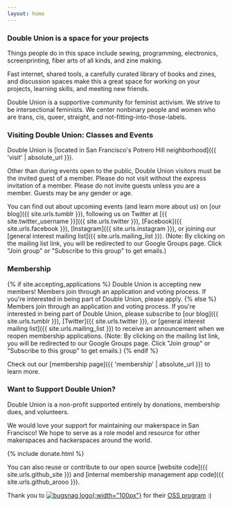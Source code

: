 ```yaml
---
layout: home
---
```


### Double Union is a space for your projects

Things people do in this space include sewing, programming, electronics, screenprinting, fiber arts of all kinds, and zine making.

Fast internet, shared tools, a carefully curated library of books and zines, and discussion spaces make this a great space for working on your projects, learning skills, and meeting new friends.

Double Union is a supportive community for feminist activism. We strive to be intersectional feminists. We center nonbinary people and women who are trans, cis, queer, straight, and not-fitting-into-those-labels.

### Visiting Double Union: Classes and Events

Double Union is [located in San Francisco's Potrero Hill neighborhood]({{ 'visit' | absolute_url }}).

Other than during events open to the public, Double Union visitors must be the invited guest of a member. Please do not visit without the express invitation of a member. Please do not invite guests unless you are a member. Guests may be any gender or age.

You can find out about upcoming events (and learn more about us) on [our blog]({{ site.urls.tumblr }}), following us on Twitter at [{{ site.twitter_username }}]({{ site.urls.twitter }}), [Facebook]({{ site.urls.facebook }}), [Instagram]({{ site.urls.instagram }}), or joining our [general interest mailing list]({{ site.urls.mailing_list }}). (Note: By clicking on the mailing list link, you will be redirected to our Google Groups page. Click "Join group" or "Subscribe to this group" to get emails.)

### Membership

{% if site.accepting_applications %}
Double Union is accepting new members! Members join through an application and voting process. If you're interested in being part of Double Union, please apply.
{% else %}
Members join through an application and voting process. If you're interested in being part of Double Union, please subscribe to [our blog]({{ site.urls.tumblr }}), [Twitter]({{ site.urls.twitter }}), or [general interest mailing list]({{ site.urls.mailing_list }}) to receive an announcement when we reopen membership applications. (Note: By clicking on the mailing list link, you will be redirected to our Google Groups page. Click "Join group" or "Subscribe to this group" to get emails.)
{% endif %}

Check out our [membership page]({{ 'membership' | absolute_url }}) to learn more.

### Want to Support Double Union?
Double Union is a non-profit supported entirely by donations, membership dues, and volunteers.

We would love your support for maintaining our makerspace in San Francisco! We hope to serve as a role model and resource for other makerspaces and hackerspaces around the world.

{% include donate.html %}

You can also reuse or contribute to our open source [website code]({{ site.urls.github_site }}) and [internal membership management app code]({{ site.urls.github_arooo }}).

Thank you to [![bugsnag logo](https://global-uploads.webflow.com/5c741219fd0819540590e785/5c741219fd0819856890e790_asset%2039.svg){:width="100px"}](https://www.bugsnag.com/) for their [OSS program](https://www.bugsnag.com/open-source) :)   

